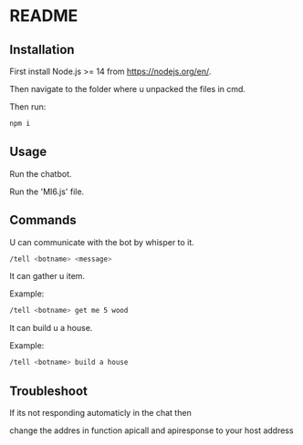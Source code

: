 # README

## Installation
First install Node.js >= 14 from https://nodejs.org/en/.

Then navigate to the folder where u unpacked the files in cmd.

Then run:
```bash
npm i
```

## Usage
Run the chatbot.

Run the 'MI6.js' file.

## Commands

U can communicate with the bot by whisper to it.
```bash
/tell <botname> <message>
```

It can gather u item.

Example: 
```bash
/tell <botname> get me 5 wood
```
It can build u a house.

Example: 
```bash
/tell <botname> build a house
```

## Troubleshoot

If its not responding automaticly in the chat then

change the addres in function apicall and apiresponse to your host address
